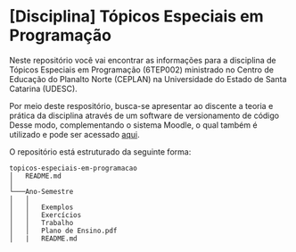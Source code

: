 # [Disciplina] Tópicos Especiais em Programação
Neste repositório você vai encontrar as informações para a disciplina de Tópicos Especiais em Programação (6TEP002) ministrado no Centro de Educação do Planalto Norte (CEPLAN) na Universidade do Estado de Santa Catarina (UDESC).

Por meio deste respositório, busca-se apresentar ao discente a teoria e prática da disciplina através de um software de versionamento de código Desse modo, complementando o sistema Moodle, o qual também é utilizado e pode ser acessado [aqui](https://www.moodle.udesc.br/).

O repositório está estruturado da seguinte forma:

```
topicos-especiais-em-programacao
│   README.md 
│
└───Ano-Semestre
│   │   
│   │   Exemplos
│   │   Exercícios
│   │   Trabalho
│   │   Plano de Ensino.pdf
│   |   README.md
```
